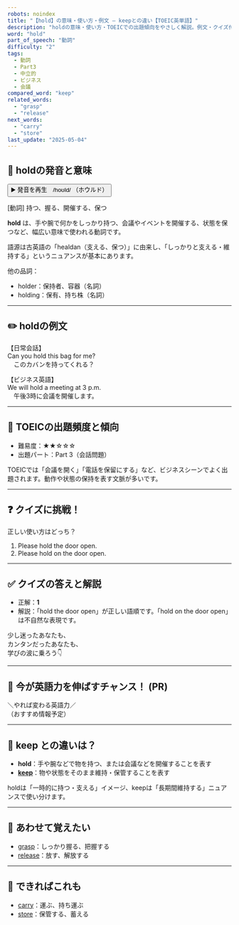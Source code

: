 ```yaml
---
robots: noindex
title: "【hold】の意味・使い方・例文 ― keepとの違い【TOEIC英単語】"
description: "holdの意味・使い方・TOEICでの出題傾向をやさしく解説。例文・クイズ付きでkeepとの違いもわかりやすく学べます。"
word: "hold"
part_of_speech: "動詞"
difficulty: "2"
tags:
  - 動詞
  - Part3
  - 中立的
  - ビジネス
  - 会議
compared_word: "keep"
related_words:
  - "grasp"
  - "release"
next_words:
  - "carry"
  - "store"
last_update: "2025-05-04"
---
```


## 🔰 holdの発音と意味

<button class="play-audio" onclick="playTTS('hold')">
  <span class="play-audio-main">
    ▶️ 発音を再生　/hoʊld/
  </span>
  <span class="play-audio-sub">
    （ホウルド）
  </span>
</button>

[動詞] 持つ、握る、開催する、保つ

**hold** は、手や腕で何かをしっかり持つ、会議やイベントを開催する、状態を保つなど、幅広い意味で使われる動詞です。

語源は古英語の「healdan（支える、保つ）」に由来し、「しっかりと支える・維持する」というニュアンスが基本にあります。

他の品詞：  
- holder：保持者、容器（名詞）
- holding：保有、持ち株（名詞）

---

## ✏️ holdの例文

【日常会話】  
Can you hold this bag for me?  
　このカバンを持ってくれる？

【ビジネス英語】  
We will hold a meeting at 3 p.m.  
　午後3時に会議を開催します。

---

## 🎯 TOEICの出題頻度と傾向

- 難易度：★★☆☆☆
- 出題パート：Part 3（会話問題）

TOEICでは「会議を開く」「電話を保留にする」など、ビジネスシーンでよく出題されます。動作や状態の保持を表す文脈が多いです。

---

## ❓ クイズに挑戦！

正しい使い方はどっち？

1. Please hold the door open.  
2. Please hold on the door open.

---

## ✅ クイズの答えと解説

- 正解：**1**
- 解説：「hold the door open」が正しい語順です。「hold on the door open」は不自然な表現です。

少し迷ったあなたも、  
カンタンだったあなたも、  
学びの波に乗ろう👇️

---

## 🚀 今が英語力を伸ばすチャンス！ (PR)

<div class="info-center">
＼やれば変わる英語力／<br>  
（おすすめ情報予定）
</div>

---

## 🤔  keep との違いは？

- **hold**：手や腕などで物を持つ、または会議などを開催することを表す
- **[keep](/word/keep)**：物や状態をそのまま維持・保管することを表す

holdは「一時的に持つ・支える」イメージ、keepは「長期間維持する」ニュアンスで使い分けます。

---

## 🧩 あわせて覚えたい

- [grasp](/word/grasp)：しっかり握る、把握する
- [release](/word/release)：放す、解放する

---

## 📖 できればこれも

- [carry](/word/carry)：運ぶ、持ち運ぶ
- [store](/word/store)：保管する、蓄える

<!-- cvid: aid01_bid28 -->
